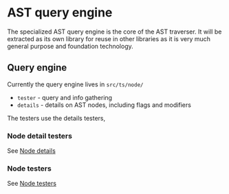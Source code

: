 # AST query engine

The specialized AST query engine is the core of the AST traverser.
It will be extracted as its own library for reuse in other libraries as it is very much general purpose and foundation technology.

## Query engine

Currently the query engine lives in `src/ts/node/`

- `tester` - query and info gathering
- `details` - details on AST nodes, including flags and modifiers

The testers use the details testers,

### Node detail testers

See [Node details](node-details.md)

### Node testers

See [Node testers](node-testers.md)
